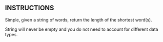## INSTRUCTIONS

Simple, given a string of words, return the length of the shortest word(s).

String will never be empty and you do not need to account for different data types.